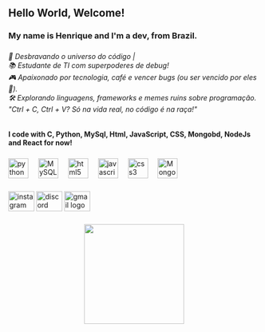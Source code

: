 <h2 align="left">Hello World, Welcome!</h2>

###

<h3 align="left">My name is Henrique and I'm a dev, from Brazil.</h3>

###

<h6 align="left">🚀 Desbravando o universo do código | <br>📚 Estudante de TI com superpoderes de debug!<br>🎮 Apaixonado por tecnologia, café e vencer bugs (ou ser vencido por eles 🤷).<br>🛠️ Explorando linguagens, frameworks e memes ruins sobre programação.<br>"Ctrl + C, Ctrl + V? Só na vida real, no código é na raça!"</h6>

###

<h4 align="left">I code with C, Python, MySql, Html, JavaScript, CSS, Mongobd, NodeJs and React for now!</h4>

###

<div align="left">
  <img src="https://cdn.jsdelivr.net/gh/devicons/devicon/icons/python/python-original.svg" height="40" alt="python logo"  />
  <img width="12" />
  <img src="https://cdn.jsdelivr.net/gh/devicons/devicon/icons/mysql/mysql-original.svg" height="40" alt="MySQL logo" />
  <img width="12" />
  <img src="https://cdn.jsdelivr.net/gh/devicons/devicon/icons/html5/html5-original.svg" height="40" alt="html5 logo"  />
  <img width="12" />
  <img src="https://cdn.jsdelivr.net/gh/devicons/devicon/icons/javascript/javascript-original.svg" height="40" alt="javascript logo"  />
  <img width="12" />
  <img src="https://cdn.jsdelivr.net/gh/devicons/devicon/icons/css3/css3-original.svg" height="40" alt="css3 logo"  />
  <img width="12" />
  <img src="https://cdn.jsdelivr.net/gh/devicons/devicon/icons/mongodb/mongodb-original.svg" height="40" alt="MongoDB logo" />
  <img width="12" />
</div>

###

<div align="left">
  <img src="https://raw.githubusercontent.com/maurodesouza/profile-readme-generator/master/src/assets/icons/social/instagram/default.svg" width="52" height="40" alt="instagram logo"  />
  <img src="https://raw.githubusercontent.com/maurodesouza/profile-readme-generator/master/src/assets/icons/social/discord/default.svg" width="52" height="40" alt="discord logo"  />
  <img src="https://raw.githubusercontent.com/maurodesouza/profile-readme-generator/master/src/assets/icons/social/gmail/default.svg" width="52" height="40" alt="gmail logo"  />
</div>

###

<div align="center">
  <img height="200" src="https://media1.giphy.com/media/v1.Y2lkPTc5MGI3NjExOWE2aDZ3cHZ6Z2d0azJlbGVzYmdlejZ5bGlxZTFzOWVoNDk1emR1ayZlcD12MV9pbnRlcm5hbF9naWZfYnlfaWQmY3Q9Zw/I0nfwBouIPBXBy5lXp/giphy.webp"  />
</div>

###
